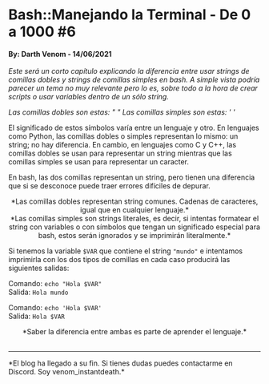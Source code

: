 # Bash::Manejando la Terminal - De 0 a 1000 #6
<b>By: Darth Venom - 14/06/2021</b>
<br>
<br>
*Este será un corto capítulo explicando la diferencia entre usar strings de comillas dobles y strings de comillas simples en bash. A simple vista podría parecer un tema no muy relevante pero lo es, sobre todo a la hora de crear scripts o usar variables dentro de un sólo string.*

*Las comillas dobles son estas: " "*
*Las comillas simples son estas: ' '*

El significado de estos símbolos varía entre un lenguaje y otro. En lenguajes como Python, las comillas dobles o simples representan lo mismo: un string; no hay diferencia. En cambio, en lenguajes como C y C++, las comillas dobles se usan para representar un string mientras que las comillas simples se usan para representar un caracter.

En bash, las dos comillas representan un string, pero tienen una diferencia que si se desconoce puede traer errores difíciles de depurar.

<center>*Las comillas dobles representan string comunes. Cadenas de caracteres, igual que en cualquier lenguaje.*</center>

<center>*Las comillas simples son strings literales, es decir, si intentas formatear el string con variables o con símbolos que tengan un significado especial para bash, estos serán ignorados y se imprimirán literalmente.*</center>

Si tenemos la variable `$VAR` que contiene el string `"mundo"` e intentamos imprimirla con los dos tipos de comillas en cada caso producirá las siguientes salidas:

Comando: `echo "Hola $VAR"`<br>
Salida: `Hola mundo`<br>

Comando: `echo 'Hola $VAR'`<br>
Salida: `Hola $VAR`<br>

<center>*Saber la diferencia entre ambas es parte de aprender el lenguaje.*</center>
<br>
<hr>
*El blog ha llegado a su fin. Si tienes dudas puedes contactarme en Discord. Soy venom_instantdeath.*
